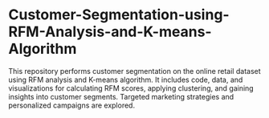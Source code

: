 # Customer-Segmentation-using-RFM-Analysis-and-K-means-Algorithm
This repository performs customer segmentation on the online retail dataset using RFM analysis and K-means algorithm. It includes code, data, and visualizations for calculating RFM scores, applying clustering, and gaining insights into customer segments. Targeted marketing strategies and personalized campaigns are explored.
